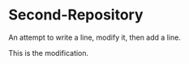 # Second-Repository
An attempt to write a line, modify it, then add a line.

This is the modification.
